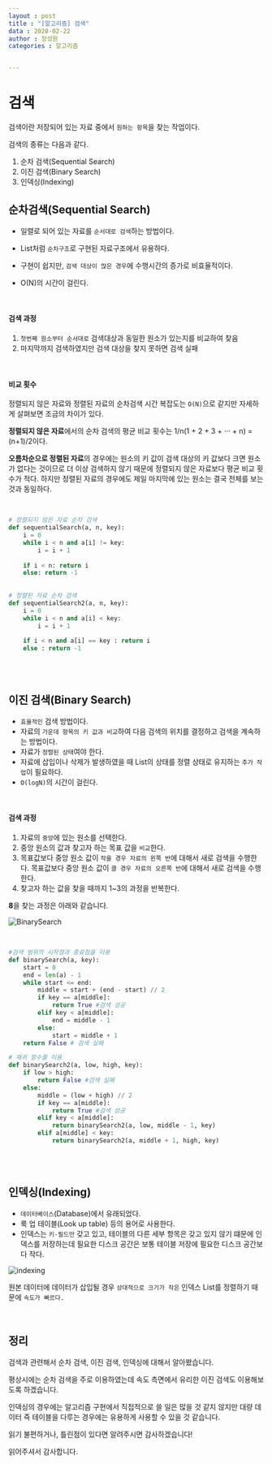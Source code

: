 ```yaml
---
layout : post
title : "[알고리즘] 검색"
data : 2020-02-22
author : 장성원
categories : 알고리즘


---
```


# 검색

검색이란 저장되어 있는 자료 중에서 `원하는 항목`을 찾는 작업이다.

검색의 종류는 다음과 같다.

1.  순차 검색(Sequential Search)
2.  이진 검색(Binary Search)
3.  인덱싱(Indexing)



## 순차검색(Sequential Search)

- 일렬로 되어 있는 자료를 `순서대로 검색`하는 방법이다.

- List처럼 `순차구조`로 구현된 자료구조에서 유용하다.

- 구현이 쉽지만, `검색 대상이 많은 경우`에 수행시간의 증가로 비효율적이다.

- O(N)의 시간이 걸린다.


<br>

#### 검색 과정

1.  `첫번째 원소부터 순서대로` 검색대상과 동일한 원소가 있는지를 비교하여 찾음
2.  마지막까지 검색하였지만 검색 대상을 찾지 못하면 검색 실패

<br>

#### 비교 횟수

정렬되지 않은 자료와 정렬된 자료의 순차검색 시간 복잡도는 `O(N)`으로 같지만 자세하게 살펴보면 조금의 차이가 있다.

**정렬되지 않은 자료**에서의 순차 검색의 평균 비교 횟수는 1/n(1 + 2 + 3 + ··· + n) = (n+1)/2이다.

**오름차순으로 정렬된 자료**의 경우에는 원소의 키 값이 검색 대상의 키 값보다 크면 원소가 없다는 것이므로 더 이상 검색하지 않기 때문에 정렬되지 않은 자료보다 평균 비교 횟수가 적다. 하지만 정렬된 자료의 경우에도 제일 마지막에 있는 원소는 결국 전체를 보는 것과 동일하다.

<br>

```python
# 정렬되지 않은 자료 순차 검색
def sequentialSearch(a, n, key):
    i = 0
    while i < n and a[i] != key:
        i = i + 1
       
    if i < n: return i
    else: return -1
    
    
# 정렬된 자료 순차 검색
def sequentialSearch2(a, n, key):
    i = 0
    while i < n and a[i] < key:
        i = i + 1
       
    if i < n and a[i] == key : return i
    else : return -1
```

<br>

<br>

## 이진 검색(Binary Search)

- `효율적인` 검색 방법이다.
- 자료의 `가운데 항목의 키 값과 비교`하여 다음 검색의 위치를 결정하고 검색을 계속하는 방법이다.
- 자료가 `정렬된 상태`여야 한다.
- 자료에 삽입이나 삭제가 발생하였을 때 List의 상태를 정렬 상태로 유지하는 `추가 작업`이 필요하다.
- `O(logN)`의 시간이 걸린다.

<br>

#### 검색 과정

1.  자료의 `중앙`에 있는 원소를 선택한다.
2.  중앙 원소의 값과 찾고자 하는 목표 값을 `비교`한다.
3.  목표값보다 중앙 원소 값이 `작을 경우 자료의 왼쪽 반`에 대해서 새로 검색을 수행한다.
    목표값보다 중앙 원소 값이 `클 경우 자료의 오른쪽 반`에 대해서 새로 검색을 수행한다.
4.  찾고자 하는 값을 찾을 때까지 1~3의 과정을 반복한다.



**8**을 찾는 과정은 아래와 같습니다.

![BinarySearch](/assets/image/BinarySearch.jpg)

<br>

```python
#검색 범위의 시작점과 종료점을 이용
def binarySearch(a, key):
    start = 0
    end = len(a) - 1
    while start <= end:
        middle = start + (end - start) // 2
        if key == a[middle]:
            return True #검색 성공
        elif key < a[middle]:
            end = middle - 1
        else:
            start = middle + 1
    return False # 검색 실패

# 재귀 함수를 이용
def binarySearch2(a, low, high, key):
    if low > high:
        return False #검색 실패
    else:
        middle = (low + high) // 2
        if key == a[middle]:
            return True #검색 성공
        elif key < a[middle]:
            return binarySearch2(a, low, middle - 1, key)
        elif a[middle] < key:
            return binarySearch2(a, middle + 1, high, key)
```



<br>

<br>

## 인덱싱(Indexing)

- `데이터베이스`(Database)에서 유래되었다.
- 룩 업 테이블(Look up table) 등의 용어로 사용한다.
- 인덱스는 `키-필드만` 갖고 있고, 테이블의 다른 세부 항목은 갖고 있지 않기 떄문에 인덱스를 저장하는데 필요한 디스크 공간은 보통 테이블 저장에 필요한 디스크 공간보다 작다.

![indexing](/assets/image/index.jpg)

원본 데이터에 데이터가 삽입될 경우 `상대적으로 크기가 작은` 인덱스 List를 정렬하기 때문에 `속도가 빠르다.`

<br>

## 정리

검색과 관련해서 순차 검색, 이진 검색, 인덱싱에 대해서 알아봤습니다.

평상시에는 순차 검색을 주로 이용하였는데 속도 측면에서 유리한 이진 검색도 이용해보도록 하겠습니다.

인덱싱의 경우에는 알고리즘 구현에서 직접적으로 쓸 일은 많을 것 같지 않지만 대량 데이터 즉 테이블을 다루는 경우에는 유용하게 사용할 수 있을 것 같습니다.



읽기 불편하거나, 틀린점이 있다면 알려주시면 감사하겠습니다!

읽어주셔서 감사합니다.